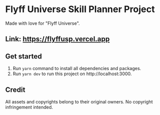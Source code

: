 # Flyff Universe Skill Planner Project

Made with love for "Flyff Universe".

## Link: https://flyffusp.vercel.app

## Get started
1. Run `yarn` command to install all dependencies and packages.
2. Run `yarn dev` to run this project on http://localhost:3000.

## Credit
All assets and copyrights belong to their original owners. No copyright infringement intended.
